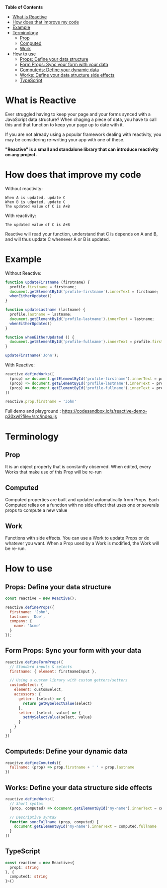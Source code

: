 <!-- START doctoc generated TOC please keep comment here to allow auto update -->
<!-- DON'T EDIT THIS SECTION, INSTEAD RE-RUN doctoc TO UPDATE -->
**Table of Contents**

- [What is Reactive](#what-is-reactive)
- [How does that improve my code](#how-does-that-improve-my-code)
- [Example](#example)
- [Terminology](#terminology)
  - [Prop](#prop)
  - [Computed](#computed)
  - [Work](#work)
- [How to use](#how-to-use)
  - [Props: Define your data structure](#props-define-your-data-structure)
  - [Form Props: Sync your form with your data](#form-props-sync-your-form-with-your-data)
  - [Computeds: Define your dynamic data](#computeds-define-your-dynamic-data)
  - [Works: Define your data structure side effects](#works-define-your-data-structure-side-effects)
  - [TypeScript](#typescript)

<!-- END doctoc generated TOC please keep comment here to allow auto update -->

# What is Reactive

Ever struggled having to keep your page and your forms synced with a
JavaScript data structure? When chaging a piece of data, you have to call this
and that function to keep your page up to date with it.

If you are not already using a popular framework dealing with reactivity, you
may be considering re-writing your app with one of these.

**"Reactive" is a small and standalone library that can introduce reactivity on
any project.**

# How does that improve my code

Without reactivity:
```
When A is updated, update C
When B is udpated, update C
The updated value of C is A+B
```

With reactivity:
```
The updated value of C is A+B
```

Reactive will read your function, understand that C is depends on A and B, and
will thus update C whenever A or B is updated.

# Example

Without Reactive:
```js
function updateFirstname (firstname) {
  profile.firstname = firstname;
  document.getElementById('profile-firstname').innerText = firstname;
  whenEitherUpdated()
}

function updateLastname (lastname) {
  profile.lastname = lastname;
  document.getElementById('profile-lastname').innerText = lastname;
  whenEitherUpdated()
}

function whenEitherUpdated () {
  document.getElementById('profile-fullname').innerText = profile.firstname + ' ' + profile.lastname
}

updateFirstname('John');
```

With Reactive:
```js
reactive.defineWorks([
  (prop) => document.getElementById('profile-firstname').innerText = prop.firstname,
  (prop) => document.getElementById('profile-lastname').innerText = prop.lastname,
  (prop) => document.getElementById('profile-fullname').innerText = prop.firstname + ' ' + prop.lastname,
])

reactive.prop.firstname = 'John'
```

Full demo and playground : https://codesandbox.io/s/reactive-demo-p30xwl?file=/src/index.js

# Terminology

## Prop

It is an object property that is constantly observed.
When edited, every Works that make use of this Prop will be re-run

## Computed

Computed properties are built and updated automatically from Props.
Each Computed relies on a function with no side effect that uses one or severals props to compute a new value

## Work

Functions with side effects. You can use a Work to update Props
or do whatever you want. When a Prop used by a Work is modified, the Work will be re-run.

# How to use

## Props: Define your data structure

```js
const reactive = new Reactive();

reactive.defineProps({
  firstname: 'John',
  lastname: 'Doe',
  company: {
    name: 'Acme'
  }
});
```

## Form Props: Sync your form with your data

```js
reactive.defineFormProps({
  // Standard inputs & selects
  firstname: { element: firstnameInput },

  // Using a custom library with custom getters/setters
  customSelect: {
    element: customSelect,
    accessors: {
      getter: (select) => {
        return getMySelectValue(select)
      },
      setter: (select, value) => {
        setMySelectValue(select, value)
      }
    }
  }
})
```

## Computeds: Define your dynamic data

```js
reacitve.defineComuteds({
  fullname: (prop) => prop.firstname + ' ' + prop.lastname
})
```

## Works: Define your data structure side effects

```js
reactive.defineWorks([
  // Short syntax
  (prop, computed) => document.getElementById('my-name').innerText = computed.fullname,

  // Descriptive syntax
  function syncFullname (prop, computed) {
    document.getElementById('my-name').innerText = computed.fullname
  }
])
```

## TypeScript

```ts
const reactive = new Reactive<{
  prop1: string
}, {
  computed1: string
}>()
```
